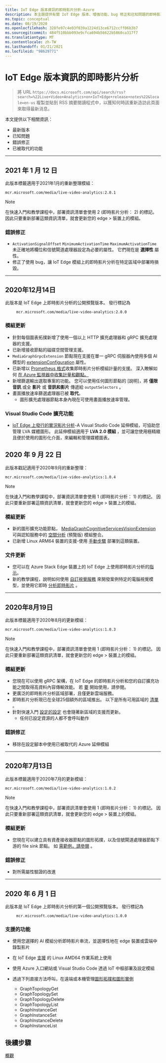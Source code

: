 ```yaml
---
title: IoT Edge 版本資訊的即時影片分析-Azure
description: 本主題提供有關 IoT Edge 版本、增強功能、bug 修正和已知問題的即時影片分析版本資訊。
ms.topic: conceptual
ms.date: 08/19/2020
ms.openlocfilehash: 328fe97c4e03f039a1224d13ce6712ccff06b3b7
ms.sourcegitcommit: 484f510bbb093e9cfca694b56622b5860ca317f7
ms.translationtype: MT
ms.contentlocale: zh-TW
ms.lasthandoff: 01/21/2021
ms.locfileid: "98629771"
---
```

# <a name="live-video-analytics-on-iot-edge-release-notes"></a>IoT Edge 版本資訊的即時影片分析

>將 URL `https://docs.microsoft.com/api/search/rss?search=%22Live+Video+Analytics+on+IoT+Edge+release+notes%22&locale=en-us` 複製並貼到 RSS 摘要閱讀程式中，以獲知何時該重新造訪此頁面來取得最新消息。

本文提供以下相關資訊：

* 最新版本
* 已知問題
* 錯誤修正
* 已被取代的功能

<hr width=100%>

## <a name="january-12-2021"></a>2021 年 1 月 12 日

此版本標籤適用于2021年1月的重新整理模組：

```
mcr.microsoft.com/media/live-video-analytics:2.0.1
```

> [!NOTE]
> 在快速入門和教學課程中，部署資訊清單會使用 2 (即時影片分析： 2) 的標記。 因此只要重新部署這類資訊清單，就會更新您的 edge > 裝置上的模組。
### <a name="bug-fixes"></a>錯誤修正 

* `ActivationSignalOffset` `MinimumActivationTime` `MaximumActivationTime` 未正確地將欄位和信號閘道處理器設定為必要的屬性。 它們現在是 **選擇性** 屬性。
* 修正了使用 bug，讓 IoT Edge 模組上的即時影片分析在特定區域中部署時損毀。

<hr width=100%>

## <a name="december-14-2020"></a>2020年12月14日
此版本是 IoT Edge 上即時影片分析的公開預覽版本。 發行標記為

```
     mcr.microsoft.com/media/live-video-analytics:2.0.0
```
### <a name="module-updates"></a>模組更新
* 針對每個圖表拓撲新增了使用一個以上 HTTP 擴充處理器和 gRPC 擴充處理器的支援。
* 已新增接收節點的磁碟空間管理支援。
* `MediaGraphGrpcExtension` 節點現在支援在單一 gRPC 伺服器內使用多個 AI 模型的 [extensionConfiguration](grpc-extension-protocol.md) 屬性。
* 已新增以 [Prometheus 格式](https://prometheus.io/docs/practices/naming/)收集即時影片分析模組計量的支援。 深入瞭解如何 [在 Azure 監視器中收集計量和觀點。](monitoring-logging.md#azure-monitor-collection-via-telegraf) 
* 新增篩選輸出選取專案的功能。 您可以使用任何圖形節點的 [說明]，將 **僅限音訊** 或全 **影片** 或 **音訊和影片** 傳遞給 `outputSelectors` 。 
* 畫面播放速率篩選處理器已被 **取代**。  
    * 圖形擴充處理器節點本身內現在可使用畫面播放速率管理。

### <a name="visual-studio-code-extension"></a>Visual Studio Code 擴充功能
* [IoT Edge 上發行的實況影片分析](https://marketplace.visualstudio.com/items?itemName=ms-azuretools.live-video-analytics-edge)-A Visual Studio Code 延伸模組，可協助您管理 LVA 媒體圖形。 此延伸模組適用于 **LVA 2.0 模組** ，並可讓您使用極精緻且便於使用的圖形化介面，來編輯和管理媒體圖表。
## <a name="september-22-2020"></a>2020 年 9 月 22 日

此版本戳記適用于2020年9月的重新整理：

```
mcr.microsoft.com/media/live-video-analytics:1.0.4
```

> [!NOTE]
> 在快速入門和教學課程中，部署資訊清單會使用 1 (即時影片分析： 1) 的標記。 因此只要重新部署這類資訊清單，就會更新您的 edge > 裝置上的模組。

### <a name="module-updates"></a>模組更新

* 新的圖形擴充功能節點， [MediaGraphCognitiveServicesVisionExtension](spatial-analysis-tutorial.md) 可與認知服務中的 [空間分析](/legal/cognitive-services/computer-vision/intro-to-spatial-analysis-public-preview) (預覽版) 模組整合。
* 已新增 Linux ARM64 裝置的支援-使用 [手動步驟](deploy-iot-edge-device.md) 部署到這類裝置。

### <a name="documentation-updates"></a>文件更新

* 您可以在 Azure Stack Edge 裝置上的 IoT Edge 上使用即時影片分析的[指示](deploy-azure-stack-edge-how-to.md)。
* 新的教學課程，說明如何使用 [自訂視覺服務](https://azure.microsoft.com/services/cognitive-services/custom-vision-service/) 來開發案例特定的電腦視覺模型，並使用它即時 [分析即時影片](custom-vision-tutorial.md) 。

<hr width=100%>

## <a name="august-19-2020"></a>2020年8月19日

此版本標籤適用于2020年8月的更新模組：

```
mcr.microsoft.com/media/live-video-analytics:1.0.3
```

> [!NOTE]
> 在快速入門和教學課程中，部署資訊清單會使用 1 (即時影片分析： 1) 的標記。 因此只要重新部署這類資訊清單，就會更新您的 edge > 裝置上的模組。

### <a name="module-updates"></a>模組更新

* 您現在可以使用 gRPC 架構，在 IoT Edge 的即時影片分析和您的自訂擴充功能之間取得高資料內容傳輸效能。 若 [要](analyze-live-video-use-your-grpc-model-quickstart.md) 開始使用，請參閱。
* 更廣泛的即時影片分析區域部署，且僅更新雲端服務。  
* 即時影片分析現已在全球25個額外的區域推出。 以下是所有可用區域的 [清單](https://azure.microsoft.com/global-infrastructure/services/?products=media-services) 。  
* 針對快速入門 [設定的設定](https://aka.ms/lva-edge/setup-resources-for-samples) 也會隨著新區域的支援而更新。
    * 任何已設定資源的人都不會呼叫動作

### <a name="bug-fixes"></a>錯誤修正 

* 移除在設定腳本中使用已被取代的 Azure 延伸模組

<hr width=100%>

## <a name="july-13-2020"></a>2020年7月13日

此版本標籤適用于2020年7月的更新模組：

```
mcr.microsoft.com/media/live-video-analytics:1.0.2
```

> [!NOTE]
> 在快速入門和教學課程中，部署資訊清單會使用 1 (即時影片分析： 1) 的標記。 因此只要重新部署這類資訊清單，就會更新您的 edge > 裝置上的模組。

### <a name="module-updates"></a>模組更新

* 您現在可以建立具有資產接收器節點的圖形拓撲，以及信號閘道處理器節點下游的 file sink 節點。 如 [需範例，請參閱](https://github.com/Azure/live-video-analytics/tree/master/MediaGraph/topologies/evr-motion-assets-files) 。

### <a name="bug-fixes"></a>錯誤修正

* 對所需屬性驗證的改進

<hr width=100%>

## <a name="june-1-2020"></a>2020 年 6 月 1 日

此版本是 IoT Edge 上即時影片分析的第一個公開預覽版本。 發行標記為

```
     mcr.microsoft.com/media/live-video-analytics:1.0.0
```

### <a name="supported-functionalities"></a>支援的功能

* 使用您選擇的 AI 模組分析即時影片串流，並選擇性地在 edge 裝置或雲端中錄製影片
* 在 IoT Edge [支援](../../iot-edge/support.md) 的 Linux AMD64 作業系統上使用
* 使用 Azure 入口網站或 Visual Studio Code 透過 IoT 中樞部署及設定模組
* 透過下列直接方法呼叫，在遠端或本機管理[圖形拓撲和圖形實例](media-graph-concept.md#media-graph-topologies-and-instances)

    *   GraphTopologyGet
    *   GraphTopologySet
    *   GraphTopologyDelete
    *   GraphTopologyList
    *   GraphInstanceGet
    *   GraphInstanceSet
    *   GraphInstanceDelete
    *   GraphInstanceList

## <a name="next-steps"></a>後續步驟

[概觀](overview.md)
